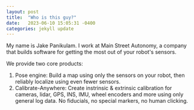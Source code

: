 ```yaml
---
layout: post
title:  "Who is this guy?"
date:   2023-06-10 15:05:31 -0400
categories: jekyll update
---
```


My name is Jake Panikulam. I work at Main Street Autonomy, a company that builds software for getting the most out of your robot's sensors.

We provide two core products:

1. Pose engine: Build a map using only the sensors on your robot, then reliably localize using even fewer sensors.
2. Calibrate-Anywhere: Create instrinsic & extrinsic calibration for cameras, lidar, GPS, INS, IMU, wheel encoders and more using only general log data. No fiducials, no special markers, no human clicking.
